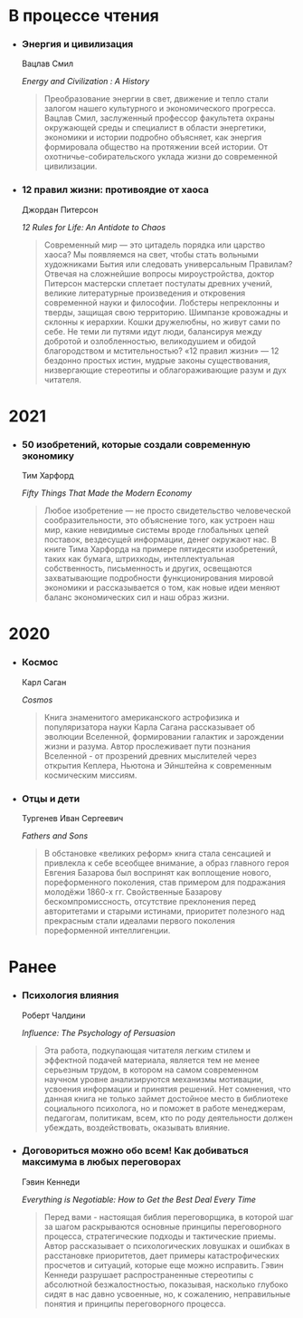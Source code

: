 # В процессе чтения

- ### __Энергия и цивилизация__

  Вацлав Смил

  _Energy and Civilization : A History_

  > Преобразование энергии в свет, движение и тепло стали залогом нашего культурного и экономического прогресса. Вацлав Смил, заслуженный профессор факультета охраны окружающей среды и специалист в области энергетики, экономики и истории подробно объясняет, как энергия формировала общество на протяжении всей истории. От охотничье-собирательского уклада жизни до современной цивилизации.

- ### __12 правил жизни: противоядие от хаоса__

  Джордан Питерсон

  _12 Rules for Life: An Antidote to Chaos_

  > Современный мир — это цитадель порядка или царство хаоса? Мы появляемся на свет, чтобы стать вольными художниками Бытия или следовать универсальным Правилам? Отвечая на сложнейшие вопросы мироустройства, доктор Питерсон мастерски сплетает постулаты древних учений, великие литературные произведения и откровения современной науки и философии. Лобстеры непреклонны и тверды, защищая свою территорию. Шимпанзе кровожадны и склонны к иерархии. Кошки дружелюбны, но живут сами по себе. Не теми ли путями идут люди, балансируя между добротой и озлобленностью, великодушием и обидой благородством и мстительностью? «12 правил жизни» — 12 бездонно простых истин, мудрые законы существования, низвергающие стереотипы и облагораживающие разум и дух читателя.

# 2021

- ### __50 изобретений, которые создали современную экономику__

  Тим Харфорд

  _Fifty Things That Made the Modern Economy_

  > Любое изобретение — не просто свидетельство человеческой сообразительности, это объяснение того, как устроен наш мир, какие невидимые системы вроде глобальных цепей поставок, вездесущей информации, денег окружают нас. В книге Тима Харфорда на примере пятидесяти изобретений, таких как бумага, штрихкоды, интеллектуальная собственность, письменность и других, освещаются захватывающие подробности функционирования мировой экономики и рассказывается о том, как новые идеи меняют баланс экономических сил и наш образ жизни.

# 2020

- ### __Космос__

  Карл Саган

  _Cosmos_

  > Книга знаменитого американского астрофизика и популяризатора науки Карла Сагана рассказывает об эволюции Вселенной, формировании галактик и зарождении жизни и разума. Автор прослеживает пути познания Вселенной - от прозрений древних мыслителей через открытия Кеплера, Ньютона и Эйнштейна к современным космическим миссиям.

- ### __Отцы и дети__

  Тургенев Иван Сергеевич

  _Fathers and Sons_

  > В обстановке «великих реформ» книга стала сенсацией и привлекла к себе всеобщее внимание, а образ главного героя Евгения Базарова был воспринят как воплощение нового, пореформенного поколения, став примером для подражания молодёжи 1860-х гг. Свойственные Базарову бескомпромиссность, отсутствие преклонения перед авторитетами и старыми истинами, приоритет полезного над прекрасным стали идеалами первого поколения пореформенной интеллигенции.

# Ранее

- ### __Психология влияния__

  Роберт Чалдини

  _Influence: The Psychology of Persuasion_

  > Эта работа, подкупающая читателя легким стилем и эффектной подачей материала, является тем не менее серьезным трудом, в котором на самом современном научном уровне анализируются механизмы мотивации, усвоения информации и принятия решений. Нет сомнения, что данная книга не только займет достойное место в библиотеке социального психолога, но и поможет в работе менеджерам, педагогам, политикам, всем, кто по роду деятельности должен убеждать, воздействовать, оказывать влияние.

- ### __Договориться можно обо всем! Как добиваться максимума в любых переговорах__

  Гэвин Кеннеди

  _Everything is Negotiable: How to Get the Best Deal Every Time_

  > Перед вами - настоящая библия переговорщика, в которой шаг за шагом раскрываются основные принципы переговорного процесса, стратегические подходы и тактические приемы. Автор рассказывает о психологических ловушках и ошибках в расстановке приоритетов, дает примеры катастрофических просчетов и ситуаций, которые еще можно исправить. Гэвин Кеннеди разрушает распространенные стереотипы с абсолютной безжалостностью, показывая, насколько глубоко сидят в нас давно усвоенные, но, к сожалению, неправильные понятия и принципы переговорного процесса.

